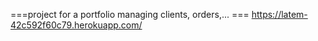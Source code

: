===project for a portfolio managing clients, orders,... ===
https://latem-42c592f60c79.herokuapp.com/